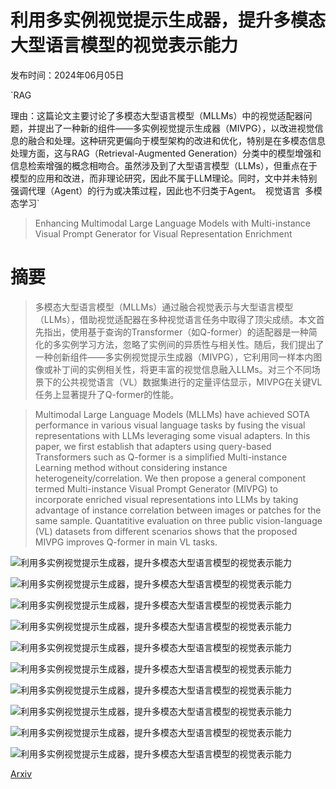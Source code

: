 # 利用多实例视觉提示生成器，提升多模态大型语言模型的视觉表示能力

发布时间：2024年06月05日

`RAG

理由：这篇论文主要讨论了多模态大型语言模型（MLLMs）中的视觉适配器问题，并提出了一种新的组件——多实例视觉提示生成器（MIVPG），以改进视觉信息的融合和处理。这种研究更偏向于模型架构的改进和优化，特别是在多模态信息处理方面，这与RAG（Retrieval-Augmented Generation）分类中的模型增强和信息检索增强的概念相吻合。虽然涉及到了大型语言模型（LLMs），但重点在于模型的应用和改进，而非理论研究，因此不属于LLM理论。同时，文中并未特别强调代理（Agent）的行为或决策过程，因此也不归类于Agent。` `视觉语言` `多模态学习`

> Enhancing Multimodal Large Language Models with Multi-instance Visual Prompt Generator for Visual Representation Enrichment

# 摘要

> 多模态大型语言模型（MLLMs）通过融合视觉表示与大型语言模型（LLMs），借助视觉适配器在多种视觉语言任务中取得了顶尖成绩。本文首先指出，使用基于查询的Transformer（如Q-former）的适配器是一种简化的多实例学习方法，忽略了实例间的异质性与相关性。随后，我们提出了一种创新组件——多实例视觉提示生成器（MIVPG），它利用同一样本内图像或补丁间的实例相关性，将更丰富的视觉信息融入LLMs。对三个不同场景下的公共视觉语言（VL）数据集进行的定量评估显示，MIVPG在关键VL任务上显著提升了Q-former的性能。

> Multimodal Large Language Models (MLLMs) have achieved SOTA performance in various visual language tasks by fusing the visual representations with LLMs leveraging some visual adapters. In this paper, we first establish that adapters using query-based Transformers such as Q-former is a simplified Multi-instance Learning method without considering instance heterogeneity/correlation. We then propose a general component termed Multi-instance Visual Prompt Generator (MIVPG) to incorporate enriched visual representations into LLMs by taking advantage of instance correlation between images or patches for the same sample. Quantatitive evaluation on three public vision-language (VL) datasets from different scenarios shows that the proposed MIVPG improves Q-former in main VL tasks.

![利用多实例视觉提示生成器，提升多模态大型语言模型的视觉表示能力](../../../paper_images/2406.02987/x1.png)

![利用多实例视觉提示生成器，提升多模态大型语言模型的视觉表示能力](../../../paper_images/2406.02987/x2.png)

![利用多实例视觉提示生成器，提升多模态大型语言模型的视觉表示能力](../../../paper_images/2406.02987/x3.png)

![利用多实例视觉提示生成器，提升多模态大型语言模型的视觉表示能力](../../../paper_images/2406.02987/x4.png)

![利用多实例视觉提示生成器，提升多模态大型语言模型的视觉表示能力](../../../paper_images/2406.02987/x5.png)

![利用多实例视觉提示生成器，提升多模态大型语言模型的视觉表示能力](../../../paper_images/2406.02987/x6.png)

![利用多实例视觉提示生成器，提升多模态大型语言模型的视觉表示能力](../../../paper_images/2406.02987/x7.png)

![利用多实例视觉提示生成器，提升多模态大型语言模型的视觉表示能力](../../../paper_images/2406.02987/x8.png)

![利用多实例视觉提示生成器，提升多模态大型语言模型的视觉表示能力](../../../paper_images/2406.02987/x9.png)

![利用多实例视觉提示生成器，提升多模态大型语言模型的视觉表示能力](../../../paper_images/2406.02987/x10.png)

[Arxiv](https://arxiv.org/abs/2406.02987)